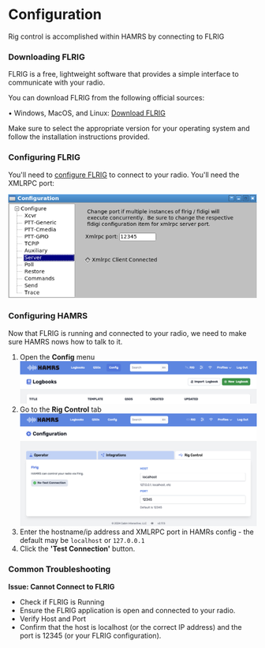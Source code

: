 # Configuration

Rig control is accomplished within HAMRS by connecting to FLRIG

### Downloading FLRIG

FLRIG is a free, lightweight software that provides a simple interface to communicate with your radio.

You can download FLRIG from the following official sources:

• Windows, MacOS, and Linux: [Download FLRIG](http://www.w1hkj.com/files/flrig/)

Make sure to select the appropriate version for your operating system and follow the installation instructions provided.


### Configuring FLRIG

You'll need to [configure FLRIG](http://www.w1hkj.com/flrig-help/initial_setup.html) to connect to your radio.
You'll need the XMLRPC port:

![FLRIG Server](./img/flrig-server-window.png)

### Configuring HAMRS

Now that FLRIG is running and connected to your radio, we need to make sure HAMRS nows how to talk to it.

1. Open the **Config** menu
![FLRIG Server](./img/config-menu-item.png)
2. Go to the **Rig Control** tab
![FLRIG Server](./img/rig-control-tab.png)
3. Enter the hostname/ip address and XMLRPC port in HAMRs config - the default may be `localhost` or `127.0.0.1`
4. Click the **'Test Connection'** button.

### Common Troubleshooting
**Issue: Cannot Connect to FLRIG**

- Check if FLRIG is Running
- Ensure the FLRIG application is open and connected to your radio.
- Verify Host and Port
- Confirm that the host is localhost (or the correct IP address) and the port is 12345 (or your FLRIG configuration).
